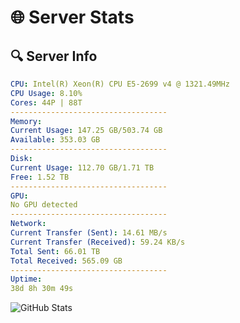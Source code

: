 # 🌐 Server Stats
## 🔍 Server Info
```yaml
CPU: Intel(R) Xeon(R) CPU E5-2699 v4 @ 1321.49MHz
CPU Usage: 8.10%
Cores: 44P | 88T
-----------------------------------
Memory:
Current Usage: 147.25 GB/503.74 GB
Available: 353.03 GB
-----------------------------------
Disk:
Current Usage: 112.70 GB/1.71 TB
Free: 1.52 TB
-----------------------------------
GPU:
No GPU detected
-----------------------------------
Network:
Current Transfer (Sent): 14.61 MB/s
Current Transfer (Received): 59.24 KB/s
Total Sent: 66.01 TB
Total Received: 565.09 GB
-----------------------------------
Uptime:
38d 8h 30m 49s
```
![GitHub Stats](https://img.shields.io/badge/Updated-2025-04-15_05:53:38-blue)